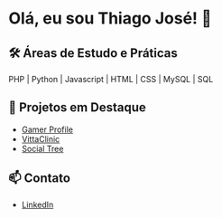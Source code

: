 # Olá, eu sou Thiago José! 👋

## 🛠 Áreas de Estudo e Práticas
PHP | Python | Javascript | HTML | CSS | MySQL | SQL

## 🌟 Projetos em Destaque
- [Gamer Profile](https://github.com/thigodev/nlw-esports-explorer)
- [VittaClinic](https://github.com/thigodev/VittaClinic)
- [Social Tree](https://github.com/thigodev/Social-Tree)
## 📫 Contato
- [LinkedIn](https://www.linkedin.com/in/thiago-jose-33b2aa310/)

